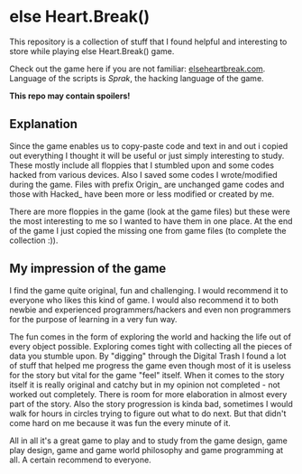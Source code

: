 # else Heart.Break()

This repository is a collection of stuff that I found helpful and interesting to
store while playing else Heart.Break() game.

Check out the game here if you are not familiar: [elseheartbreak.com](http://elseheartbreak.com/).
Language of the scripts is *Sprak*, the hacking language of the game.

**This repo may contain spoilers!**

## Explanation

Since the game enables us to copy-paste code and text in and out i copied out
everything I thought it will be useful or just simply interesting to study. These mostly include all floppies that I stumbled upon and some codes hacked 
from various devices. Also I saved some codes I wrote/modified during the game.
Files with prefix Origin_ are unchanged game codes and those with Hacked_ have
been more or less modified or created by me.

There are more floppies in the game (look at the game files) but these were the most interesting to me so I wanted to have them in one place. At the end of the game I just copied the missing one from game files (to complete the collection :)).

## My impression of the game

I find the game quite original, fun and challenging. I would recommend it to
everyone who likes this kind of game. I would also recommend it to both newbie
and experienced programmers/hackers and even non programmers for the purpose of
learning in a very fun way.

The fun comes in the form of exploring the world and hacking the life out of
every object possible. Exploring comes tight with collecting all the pieces of
data you stumble upon. By "digging" through the Digital Trash I found a lot of
stuff that helped me progress the game even though most of it is useless for the
story but vital for the game "feel" itself. When it comes to the story itself
it is really original and catchy but in my opinion not completed - not worked
out completely. There is room for more elaboration in almost every part of the
story. Also the story progression is kinda bad, sometimes I would walk for hours
in circles trying to figure out what to do next. But that didn't come hard on
me because it was fun the every minute of it.

All in all it's a great game to play and to study from the game design, game
play design, game and game world philosophy and game programming at all. A
certain recommend to everyone.
